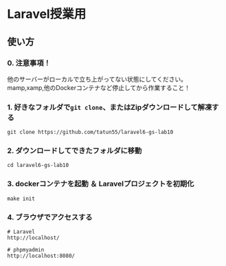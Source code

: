 # Laravel授業用

## 使い方

### 0. 注意事項！
他のサーバーがローカルで立ち上がってない状態にしてください。
mamp,xamp,他のDockerコンテナなど停止してから作業すること！

### 1. 好きなフォルダで`git clone`、またはZipダウンロードして解凍する

```
git clone https://github.com/tatun55/laravel6-gs-lab10
```

### 2. ダウンロードしてできたフォルダに移動

```
cd laravel6-gs-lab10
```

### 3. dockerコンテナを起動 ＆ Laravelプロジェクトを初期化

```
make init
```

### 4. ブラウザでアクセスする

```
# Laravel
http://localhost/

# phpmyadmin
http://localhost:8080/
```

